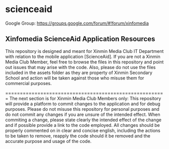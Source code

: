 scienceaid
==========
Google Group: https://groups.google.com/forum/#!forum/xinfomedia

Xinfomedia ScienceAid Application Resources
-------------------------------------------
This repository is designed and meant for Xinmin Media Club IT Department with relation to the mobile application [ScienceAid].
If you are not a Xinmin Media Club Member, feel free to browse the files in this repository and point out issues that may arise with the code. Also, please do not use the files included in the assets folder as they are property of Xinmin Secondary School and action will be taken against those who misuse them for commercial purposes.

=======================================================
The next section is for Xinmin Media Club Members only:
  This repository will provide a platform to commit changes to the application and for debug purposes. Please do not misuse this repository for personal purposes and do not commit any changes if you are unsure of the intended effect.
  When commiting a change, please state clearly the intended effect of the change and if possible provide a link to the code employed.
  All changes should be properly commented on in clear and concise english, including the actions to be taken to remove, reapply the code should it be removed and the accurate purpose and usage of the code.
